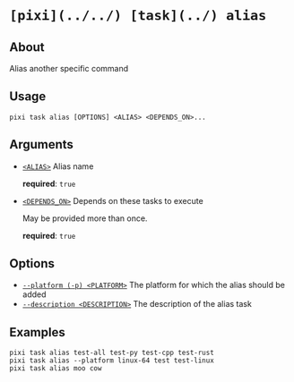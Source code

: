 # `[pixi](../../) [task](../) alias`

## About

Alias another specific command

## Usage

```text
pixi task alias [OPTIONS] <ALIAS> <DEPENDS_ON>...

```

## Arguments

- [`<ALIAS>`](#arg-%3CALIAS%3E) Alias name

  **required**: `true`

- [`<DEPENDS_ON>`](#arg-%3CDEPENDS_ON%3E) Depends on these tasks to execute

  May be provided more than once.

  **required**: `true`

## Options

- [`--platform (-p) <PLATFORM>`](#arg---platform) The platform for which the alias should be added
- [`--description <DESCRIPTION>`](#arg---description) The description of the alias task

## Examples

```shell
pixi task alias test-all test-py test-cpp test-rust
pixi task alias --platform linux-64 test test-linux
pixi task alias moo cow

```
